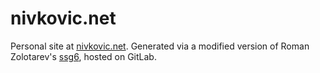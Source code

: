 # nivkovic.net

Personal site at [nivkovic.net](https://nivkovic.net). Generated via a modified version of Roman Zolotarev's [ssg6](https://rgz.ee/ssg.html), hosted on GitLab.
